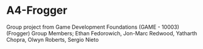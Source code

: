 # A4-Frogger
Group project from Game Development Foundations (GAME - 10003)  (Frogger)
Group Members; Ethan Fedorowich, Jon-Marc Redwood, Yatharth Chopra, Olwyn Roberts, Sergio Nieto
